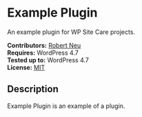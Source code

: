 # Example Plugin

An example plugin for WP Site Care projects.

__Contributors:__ [Robert Neu](https://github.com/robneu)  
__Requires:__ WordPress 4.7  
__Tested up to:__ WordPress 4.7  
__License:__ [MIT](http://wpsitecare.mit-license.org/)  

## Description ##

Example Plugin is an example of a plugin.
